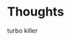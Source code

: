 <!--
title:      Turbo Killer
artist:     Carpenter Brut
year:       2015
album:      EP III
-->

# Thoughts

turbo killer